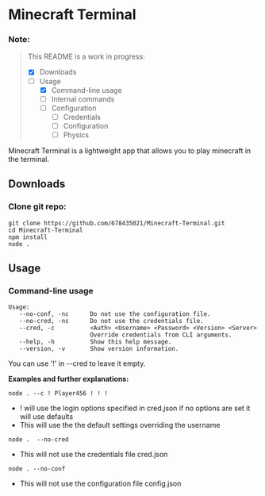# Minecraft Terminal
### Note:
> This README is a work in progress:
>- [x] Downloads
>- [ ] Usage
>    - [x] Command-line usage
>    - [ ] Internal commands
>    - [ ] Configuration
>        - [ ] Credentials
>        - [ ] Configuration
>        - [ ] Physics

Minecraft Terminal is a lightweight app that allows you to play minecraft in the terminal.

## Downloads

### Clone git repo:

```
git clone https://github.com/678435021/Minecraft-Terminal.git
cd Minecraft-Terminal
npm install
node .
```
## Usage

### Command-line usage

```
Usage: 
   --no-conf, -nc      Do not use the configuration file. 
   --no-cred, -ns      Do not use the credentials file. 
   --cred, -c          <Auth> <Username> <Password> <Version> <Server> 
                       Override credentials from CLI arguments. 
   --help, -h          Show this help message. 
   --version, -v       Show version information.
```
You can use '!' in --cred to leave it empty.

**Examples and further explanations:**
```
node . --c ! Player456 ! ! ! 
```
- ! will use the login options specified in cred.json if no options are set it will use defaults
- This will use the the default settings overriding the username
```
node .  --no-cred
```
- This will not use the credentials file cred.json
```
node . --no-conf
```
- This will not use the configuration file config.json
